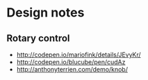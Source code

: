 # Design notes

## Rotary control
* http://codepen.io/mariofink/details/JEvyKr/
* http://codepen.io/blucube/pen/cudAz
* http://anthonyterrien.com/demo/knob/

